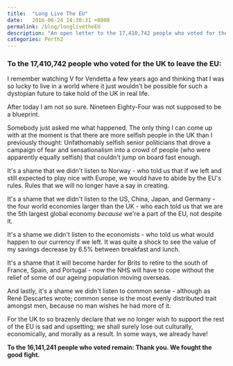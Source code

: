 ```yaml
---
title:  "Long Live The EU"
date:   2016-06-24 14:38:31 +0800
permalink: /blog/longlivetheEU
description: "An open letter to the 17,410,742 people who voted for the UK to leave the EU."
categories: Perth2
---
```

### To the 17,410,742 people who voted for the UK to leave the EU:

I remember watching V for Vendetta a few years ago and thinking that I was so lucky to live in a world where it just wouldn't be possible for such a dystopian future to take hold of the UK in real life.

After today I am not so sure. Nineteen Eighty-Four was not supposed to be a blueprint.

Somebody just asked me what happened. The only thing I can come up with at the moment is that there are more selfish people in the UK than I previously thought: Unfathomably selfish senior politicians that drove a campaign of fear and sensationalism into a crowd of people (who were apparently equally selfish) that couldn't jump on board fast enough.

It's a shame that we didn't listen to Norway - who told us that if we left and still expected to play nice with Europe, we would have to abide by the EU's rules. Rules that we will no longer have a say in creating.

It's a shame that we didn't listen to the US, China, Japan, and Germany - the four world economies larger than the UK - who each told us that we are the 5th largest global economy *because* we're a part of the EU, not despite it.

It's a shame we didn't listen to the economists - who told us what would happen to our currency if we left. It was quite a shock to see the value of my savings decrease by 6.5% between breakfast and lunch.

It's a shame that it will become harder for Brits to retire to the south of France, Spain, and Portugal - now the NHS will have to cope without the relief of some of our ageing population moving overseas.  

And lastly, it's a shame we didn't listen to common sense - although as René Descartes wrote; common sense is the most evenly distributed trait amongst men, because no man wishes he had more of it.

For the UK to so brazenly declare that we no longer wish to support the rest of the EU is sad and upsetting; we shall surely lose out culturally, economically, and morally as a result. In some ways, we already have!

**To the 16,141,241 people who voted remain: Thank you. We fought the good fight.**
